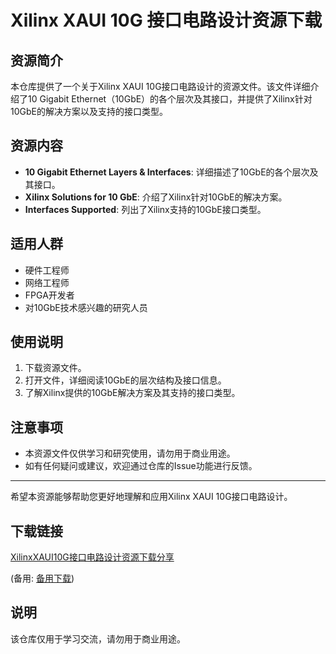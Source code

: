 # Xilinx XAUI 10G 接口电路设计资源下载

## 资源简介

本仓库提供了一个关于Xilinx XAUI 10G接口电路设计的资源文件。该文件详细介绍了10 Gigabit Ethernet（10GbE）的各个层次及其接口，并提供了Xilinx针对10GbE的解决方案以及支持的接口类型。

## 资源内容

- **10 Gigabit Ethernet Layers & Interfaces**: 详细描述了10GbE的各个层次及其接口。
- **Xilinx Solutions for 10 GbE**: 介绍了Xilinx针对10GbE的解决方案。
- **Interfaces Supported**: 列出了Xilinx支持的10GbE接口类型。

## 适用人群

- 硬件工程师
- 网络工程师
- FPGA开发者
- 对10GbE技术感兴趣的研究人员

## 使用说明

1. 下载资源文件。
2. 打开文件，详细阅读10GbE的层次结构及接口信息。
3. 了解Xilinx提供的10GbE解决方案及其支持的接口类型。

## 注意事项

- 本资源文件仅供学习和研究使用，请勿用于商业用途。
- 如有任何疑问或建议，欢迎通过仓库的Issue功能进行反馈。

---

希望本资源能够帮助您更好地理解和应用Xilinx XAUI 10G接口电路设计。

## 下载链接
[XilinxXAUI10G接口电路设计资源下载分享](https://pan.quark.cn/s/294d9670c5e3) 

(备用: [备用下载](https://pan.baidu.com/s/1Vi0S0vXs-t_-isqUaM4lRA?pwd=1234))

## 说明

该仓库仅用于学习交流，请勿用于商业用途。
